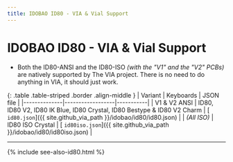 ```yaml
---
title: IDOBAO ID80 - VIA & Vial Support
---
```


# IDOBAO ID80 - VIA & Vial Support

<div class="border shadow shadow-sm border-info bg-info bg-opacity-10 rounded-3 p-2 mb-4 text-opacity-75">
  <ul class="fa-ul mb-0 me-1">
    <li><span class="fa-li"><i class="fas fa-info-circle text-info"></i></span>
    Both the ID80-ANSI and the ID80-ISO <i>(with the "V1" and the "V2" PCBs)</i> are natively supported by The VIA project.
    There is no need to do anything in VIA, it should just work.
    </li>
  </ul>
</div>


<!--
<div class="border shadow shadow-sm border-warning bg-warning bg-opacity-10 rounded-3 p-2 mb-4 text-opacity-75">
  <ul class="fa-ul mb-0 me-1">
    <li><span class="fa-li"><i class="fas fa-exclamation-circle text-warning"></i></span>
    For the ID80 V3 <i>(with the "V3" PCB)</i>, you will need to sideload the JSON file below into VIA each time VIA is started.
    <i>(See our <a href="/manuals/via/sideload"><i class="fas fa-book"></i> Sideloading help</a> page for a how-to.)</i>
    -- This is a temporary measure as we wait on The VIA project to update their keyboard list.
    </li>
  </ul>
</div>
-->


{: .table .table-striped .border .align-middle }
| Variant      | Keyboards        | JSON file |
|--------------|------------------|-----------|
| V1 & V2 ANSI | ID80, ID80 V2, ID80 IK Blue, ID80 Crystal, ID80 Bestype & ID80 V2 Charm | [<i class="fab fa-github-alt"></i> `id80.json`]({{ site.github_via_path }}/idobao/id80/id80.json) |
| *(All ISO)* | ID80 ISO Crystal | [<i class="fab fa-github-alt"></i> `id80iso.json`]({{ site.github_via_path }}/idobao/id80/id80iso.json) | 

<!--
| V3 ANSI     | ID80 V3 PCB | [<i class="fas fa-rotate-90 fa-download"></i> `id80-v3.json`]({{ site.github_raw_path }}/via/id80-v3.json) |
-->


---

{% include see-also-id80.html %}
